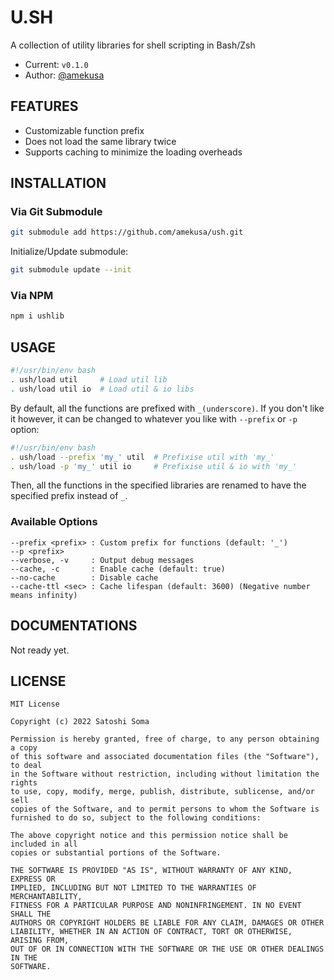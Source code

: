 # U.SH
A collection of utility libraries for shell scripting in Bash/Zsh

- Current: `v0.1.0`
- Author: [@amekusa](https://github.com/amekusa)


## FEATURES
- Customizable function prefix
- Does not load the same library twice
- Supports caching to minimize the loading overheads


## INSTALLATION


### Via Git Submodule
```sh
git submodule add https://github.com/amekusa/ush.git
```

Initialize/Update submodule:

```sh
git submodule update --init
```


### Via NPM
```sh
npm i ushlib
```


## USAGE
```sh
#!/usr/bin/env bash
. ush/load util     # Load util lib
. ush/load util io  # Load util & io libs
```

By default, all the functions are prefixed with `_(underscore)`.
If you don't like it however, it can be changed to whatever you like with `--prefix` or `-p` option:

```sh
#!/usr/bin/env bash
. ush/load --prefix 'my_' util  # Prefixise util with 'my_'
. ush/load -p 'my_' util io     # Prefixise util & io with 'my_'
```

Then, all the functions in the specified libraries are renamed to have the specified prefix instead of `_`.


### Available Options
```
--prefix <prefix> : Custom prefix for functions (default: '_')
--p <prefix>
--verbose, -v     : Output debug messages
--cache, -c       : Enable cache (default: true)
--no-cache        : Disable cache
--cache-ttl <sec> : Cache lifespan (default: 3600) (Negative number means infinity)
```


## DOCUMENTATIONS
Not ready yet.


## LICENSE

	MIT License

	Copyright (c) 2022 Satoshi Soma

	Permission is hereby granted, free of charge, to any person obtaining a copy
	of this software and associated documentation files (the "Software"), to deal
	in the Software without restriction, including without limitation the rights
	to use, copy, modify, merge, publish, distribute, sublicense, and/or sell
	copies of the Software, and to permit persons to whom the Software is
	furnished to do so, subject to the following conditions:

	The above copyright notice and this permission notice shall be included in all
	copies or substantial portions of the Software.

	THE SOFTWARE IS PROVIDED "AS IS", WITHOUT WARRANTY OF ANY KIND, EXPRESS OR
	IMPLIED, INCLUDING BUT NOT LIMITED TO THE WARRANTIES OF MERCHANTABILITY,
	FITNESS FOR A PARTICULAR PURPOSE AND NONINFRINGEMENT. IN NO EVENT SHALL THE
	AUTHORS OR COPYRIGHT HOLDERS BE LIABLE FOR ANY CLAIM, DAMAGES OR OTHER
	LIABILITY, WHETHER IN AN ACTION OF CONTRACT, TORT OR OTHERWISE, ARISING FROM,
	OUT OF OR IN CONNECTION WITH THE SOFTWARE OR THE USE OR OTHER DEALINGS IN THE
	SOFTWARE.
